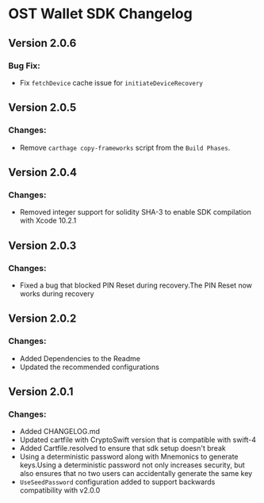 # OST Wallet SDK Changelog


## Version 2.0.6
### Bug Fix:
* Fix `fetchDevice` cache issue for `initiateDeviceRecovery`

## Version 2.0.5
### Changes:
* Remove `carthage copy-frameworks` script from the `Build Phases`.

## Version 2.0.4
### Changes: 
* Removed integer support for solidity SHA-3 to enable SDK compilation with Xcode 10.2.1

## Version 2.0.3
### Changes: 
* Fixed a bug that blocked PIN Reset during recovery.The PIN Reset now works during recovery

## Version 2.0.2
### Changes:
* Added Dependencies to the Readme
* Updated the recommended configurations

## Version 2.0.1
### Changes:
* Added CHANGELOG.md
* Updated cartfile with CryptoSwift version that is compatible with swift-4
* Added Cartfile.resolved to ensure that sdk setup doesn't break
* Using a deterministic password along with Mnemonics to generate keys.Using a deterministic password not only increases security, but also ensures that no two users can accidentally generate the same key
* `UseSeedPassword` configuration added to support backwards compatibility with v2.0.0

